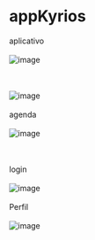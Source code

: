 # appKyrios
aplicativo
<br /><br />
![image](https://user-images.githubusercontent.com/6932511/181659457-ac0a674c-33e2-4945-b9c2-e42c18e43fec.png)

<br /><br />
![image](https://user-images.githubusercontent.com/6932511/181656744-16307997-696c-4082-9ebe-d092a6c40daf.png)
<br /><br />agenda<br /><br />
![image](https://user-images.githubusercontent.com/6932511/181656821-2fe98a3b-72c6-4cf0-8df8-fd95a896ff2d.png)

<br /><br />login<br /><br />
![image](https://user-images.githubusercontent.com/6932511/181657090-e948bc75-48c6-4dcb-813c-2f311f345290.png)
<br /><br />Perfil<br /><br />
![image](https://user-images.githubusercontent.com/6932511/181657118-f79cbba9-fd4c-4fcc-9968-59a17213e2f4.png)

